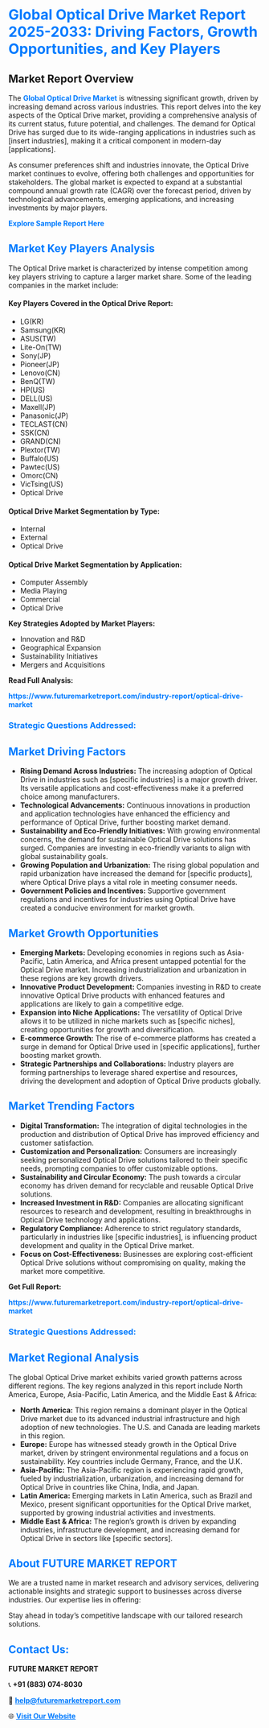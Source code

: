 <h1 style="color: #007BFF;">Global Optical Drive Market Report 2025-2033: Driving Factors, Growth Opportunities, and Key Players</h1>

<section id="overview">
<h2>Market Report Overview</h2>
<p>The <a href="https://www.futuremarketreport.com/industry-report/optical-drive-market" style="color: #007BFF; text-decoration: none;"><strong>Global Optical Drive Market</strong></a> is witnessing significant growth, driven by increasing demand across various industries. This report delves into the key aspects of the Optical Drive market, providing a comprehensive analysis of its current status, future potential, and challenges. The demand for Optical Drive has surged due to its wide-ranging applications in industries such as [insert industries], making it a critical component in modern-day [applications].</p>
<p>As consumer preferences shift and industries innovate, the Optical Drive market continues to evolve, offering both challenges and opportunities for stakeholders. The global market is expected to expand at a substantial compound annual growth rate (CAGR) over the forecast period, driven by technological advancements, emerging applications, and increasing investments by major players.</p>
</section>

<section id="overview">
<p><a href="https://www.futuremarketreport.com/request-sample/reportId=110168" style="color: #007BFF; text-decoration: none;"><strong>Explore Sample Report Here</strong></a></p>
</section>

<section id="key-players">
<h2 style="color: #007BFF;">Market Key Players Analysis</h2>
<p>The Optical Drive market is characterized by intense competition among key players striving to capture a larger market share. Some of the leading companies in the market include:</p>
<h4>Key Players Covered in the Optical Drive Report:</h4>
<ul><li>LG(KR)</li><li>Samsung(KR)</li><li>ASUS(TW)</li><li>Lite-On(TW)</li><li>Sony(JP)</li><li>Pioneer(JP)</li><li>Lenovo(CN)</li><li>BenQ(TW)</li><li>HP(US)</li><li>DELL(US)</li><li>Maxell(JP)</li><li>Panasonic(JP)</li><li>TECLAST(CN)</li><li>SSK(CN)</li><li>GRAND(CN)</li><li>Plextor(TW)</li><li>Buffalo(US)</li><li>Pawtec(US)</li><li>Omorc(CN)</li><li>VicTsing(US)</li><li>Optical Drive</li></ul>
<h4>Optical Drive Market Segmentation by Type:</h4>
<ul><li>Internal</li><li>External</li><li>Optical Drive</li></ul>

<h4>Optical Drive Market Segmentation by Application:</h4>
<ul><li>Computer Assembly</li><li>Media Playing</li><li>Commercial</li><li>Optical Drive</li></ul>
<p><strong>Key Strategies Adopted by Market Players:</strong></p>
<ul>
<li>Innovation and R&D</li>
<li>Geographical Expansion</li>
<li>Sustainability Initiatives</li>
<li>Mergers and Acquisitions</li>
</ul>
</section>

<section>
<p><strong>Read Full Analysis: </strong></p><a href="https://www.futuremarketreport.com/industry-report/optical-drive-market" style="color: #007BFF; text-decoration: none;"><strong>https://www.futuremarketreport.com/industry-report/optical-drive-market</strong></a>
<h3 style="color: #007BFF;">Strategic Questions Addressed:</h3>
</section>

<section id="driving-factors">
<h2 style="color: #007BFF;">Market Driving Factors</h2>
<ul>
<li><strong>Rising Demand Across Industries:</strong> The increasing adoption of Optical Drive in industries such as [specific industries] is a major growth driver. Its versatile applications and cost-effectiveness make it a preferred choice among manufacturers.</li>
<li><strong>Technological Advancements:</strong> Continuous innovations in production and application technologies have enhanced the efficiency and performance of Optical Drive, further boosting market demand.</li>
<li><strong>Sustainability and Eco-Friendly Initiatives:</strong> With growing environmental concerns, the demand for sustainable Optical Drive solutions has surged. Companies are investing in eco-friendly variants to align with global sustainability goals.</li>
<li><strong>Growing Population and Urbanization:</strong> The rising global population and rapid urbanization have increased the demand for [specific products], where Optical Drive plays a vital role in meeting consumer needs.</li>
<li><strong>Government Policies and Incentives:</strong> Supportive government regulations and incentives for industries using Optical Drive have created a conducive environment for market growth.</li>
</ul>
</section>

<section id="growth-opportunities">
<h2 style="color: #007BFF;">Market Growth Opportunities</h2>
<ul>
<li><strong>Emerging Markets:</strong> Developing economies in regions such as Asia-Pacific, Latin America, and Africa present untapped potential for the Optical Drive market. Increasing industrialization and urbanization in these regions are key growth drivers.</li>
<li><strong>Innovative Product Development:</strong> Companies investing in R&D to create innovative Optical Drive products with enhanced features and applications are likely to gain a competitive edge.</li>
<li><strong>Expansion into Niche Applications:</strong> The versatility of Optical Drive allows it to be utilized in niche markets such as [specific niches], creating opportunities for growth and diversification.</li>
<li><strong>E-commerce Growth:</strong> The rise of e-commerce platforms has created a surge in demand for Optical Drive used in [specific applications], further boosting market growth.</li>
<li><strong>Strategic Partnerships and Collaborations:</strong> Industry players are forming partnerships to leverage shared expertise and resources, driving the development and adoption of Optical Drive products globally.</li>
</ul>
</section>

<section id="trending-factors">
<h2 style="color: #007BFF;">Market Trending Factors</h2>
<ul>
<li><strong>Digital Transformation:</strong> The integration of digital technologies in the production and distribution of Optical Drive has improved efficiency and customer satisfaction.</li>
<li><strong>Customization and Personalization:</strong> Consumers are increasingly seeking personalized Optical Drive solutions tailored to their specific needs, prompting companies to offer customizable options.</li>
<li><strong>Sustainability and Circular Economy:</strong> The push towards a circular economy has driven demand for recyclable and reusable Optical Drive solutions.</li>
<li><strong>Increased Investment in R&D:</strong> Companies are allocating significant resources to research and development, resulting in breakthroughs in Optical Drive technology and applications.</li>
<li><strong>Regulatory Compliance:</strong> Adherence to strict regulatory standards, particularly in industries like [specific industries], is influencing product development and quality in the Optical Drive market.</li>
<li><strong>Focus on Cost-Effectiveness:</strong> Businesses are exploring cost-efficient Optical Drive solutions without compromising on quality, making the market more competitive.</li>
</ul>
</section>

<section>
<p><strong>Get Full Report: </strong></p><a href="https://www.futuremarketreport.com/industry-report/optical-drive-market" style="color: #007BFF; text-decoration: none;"><strong>https://www.futuremarketreport.com/industry-report/optical-drive-market</strong></a>
<h3 style="color: #007BFF;">Strategic Questions Addressed:</h3>
</section>


<section id="regional-analysis">
<h2 style="color: #007BFF;">Market Regional Analysis</h2>
<p>The global Optical Drive market exhibits varied growth patterns across different regions. The key regions analyzed in this report include North America, Europe, Asia-Pacific, Latin America, and the Middle East & Africa:</p>
<ul>
<li><strong>North America:</strong> This region remains a dominant player in the Optical Drive market due to its advanced industrial infrastructure and high adoption of new technologies. The U.S. and Canada are leading markets in this region.</li>
<li><strong>Europe:</strong> Europe has witnessed steady growth in the Optical Drive market, driven by stringent environmental regulations and a focus on sustainability. Key countries include Germany, France, and the U.K.</li>
<li><strong>Asia-Pacific:</strong> The Asia-Pacific region is experiencing rapid growth, fueled by industrialization, urbanization, and increasing demand for Optical Drive in countries like China, India, and Japan.</li>
<li><strong>Latin America:</strong> Emerging markets in Latin America, such as Brazil and Mexico, present significant opportunities for the Optical Drive market, supported by growing industrial activities and investments.</li>
<li><strong>Middle East & Africa:</strong> The region’s growth is driven by expanding industries, infrastructure development, and increasing demand for Optical Drive in sectors like [specific sectors].</li>
</ul>
</section>

<footer>
<h2 style="color: #007BFF;">About FUTURE MARKET REPORT</h2>
<p>We are a trusted name in market research and advisory services, delivering actionable insights and strategic support to businesses across diverse industries. Our expertise lies in offering:</p>

<p>Stay ahead in today’s competitive landscape with our tailored research solutions.</p>

<h2 style="color: #007BFF;">Contact Us:</h2>
<p><strong>FUTURE MARKET REPORT</strong></p>
<p>📞 <strong>+91 (883) 074-8030</strong></p>
<p>📧 <strong><a href="mailto:help@futuremarketreport.com" style="color: #007BFF;">help@futuremarketreport.com</a></strong></p>
<p>🌐 <strong><a href="https://www.futuremarketreport.com/" style="color: #007BFF;">Visit Our Website</a></strong></p>
</footer>